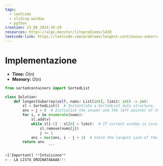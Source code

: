 ```yaml
---
tags:
  - leetcode
  - sliding-window
  - python
creation: 23_06_2024-16:29
resources: https://algo.monster/liteproblems/1438
leetcode-link: https://leetcode.com/problems/longest-continuous-subarray-with-absolute-diff-less-than-or-equal-to-limit/?envType=daily-question&envId=2024-06-23
---
```

# Implementazione

- **Time:** $O(n)$
- **Memory:** $O(n)$

```python
from sortedcontainers import SortedList

class Solution:
    def longestSubarray(self, nums: List[int], limit: int) -> int:
        sl = SortedList()  # Instantiate a SortedList data structure.
        ans = j = 0  # Initialize the answer and the left pointer of the window to 0.
        for i, v in enumerate(nums):
            sl.add(v)
            while sl[-1] - sl[0] > limit:  # If current window is invalid, contract it.
                sl.remove(nums[j])
                j += 1
            ans = max(ans, i - j + 1)  # Store the largest size of the valid window.
        return ans
                    ```

>[!Important] **Intuizione**
> - LA LISTA ORDINATAAAAA!!!
